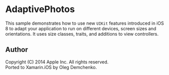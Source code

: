 AdaptivePhotos
==============

This sample demonstrates how to use new `UIKit` features introduced in iOS 8 to adapt your application to run on different devices, screen sizes and orientations. It uses size classes, traits, and additions to view controllers.

Author
------

Copyright (C) 2014 Apple Inc. All rights reserved.  
Ported to Xamarin.iOS by Oleg Demchenko.
